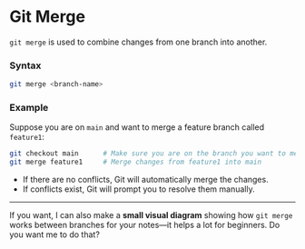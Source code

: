 # Git Merge

`git merge` is used to combine changes from one branch into another.

### Syntax

```bash
git merge <branch-name>
```

### Example

Suppose you are on `main` and want to merge a feature branch called `feature1`:

```bash
git checkout main      # Make sure you are on the branch you want to merge into
git merge feature1     # Merge changes from feature1 into main
```

- If there are no conflicts, Git will automatically merge the changes.
- If conflicts exist, Git will prompt you to resolve them manually.

---

If you want, I can also make a **small visual diagram** showing how `git merge` works between branches for your notes—it helps a lot for beginners. Do you want me to do that?
